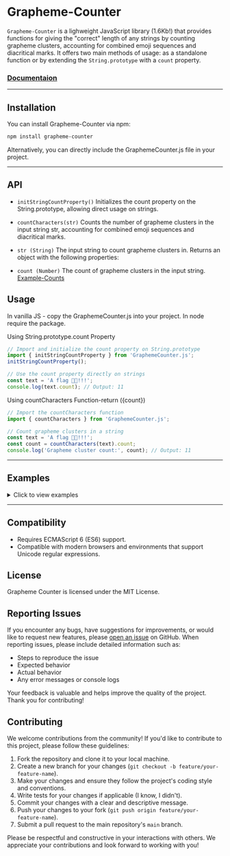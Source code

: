 # Grapheme-Counter

`Grapheme-Counter` is a lighweight JavaScript library (1.6Kb!) that provides functions for giving the "correct" length of any strings by counting grapheme clusters, accounting for combined emoji sequences and diacritical marks. It offers two main methods of usage: as a standalone function or by extending the `String.prototype` with a `count` property.

### [Documentaion](documentation.md)
***
## Installation

You can install Grapheme-Counter via npm:

```bash
npm install grapheme-counter
```
Alternatively, you can directly include the GraphemeCounter.js file in your project.

***
## API

* `initStringCountProperty()`
Initializes the count property on the String.prototype, allowing direct usage on strings.

* `countCharacters(str)`
Counts the number of grapheme clusters in the input string str, accounting for combined emoji sequences and diacritical marks.

* `str (String)`
The input string to count grapheme clusters in.
Returns an object with the following properties:

* `count (Number)`
The count of grapheme clusters in the input string.
[Example-Counts](#examples)


## Usage
In vanilla JS - copy the GraphemeCounter.js into your project.
In node require the package.

Using String.prototype.count Property
```js
// Import and initialize the count property on String.prototype
import { initStringCountProperty } from 'GraphemeCounter.js';
initStringCountProperty();

// Use the count property directly on strings
const text = 'A flag 🏳️‍🌈!!!';
console.log(text.count); // Output: 11
```
Using countCharacters Function-return ({count})
```js
// Import the countCharacters function
import { countCharacters } from 'GraphemeCounter.js';

// Count grapheme clusters in a string
const text = 'A flag 🏳️‍🌈!!!';
const count = countCharacters(text).count;
console.log('Grapheme cluster count:', count); // Output: 11
```




***
## Examples
<details>
  <summary>Click to view examples</summary>

  <pre><code class="language-javascript">
    const examples = {
        Greek: "Γειά σου Κόσμε",// 14
        Korean: "안녕하세요 세상",// 8
        Hebrew: "שלום עולם",// 9
        Arabic: "مرحبا بالعالم",// 13
        Russian: "Привет, мир",// 11
        Japanese: "こんにちは、世界",// 8
        Chinese: "你好，世界",// 5
        RainbowFlag: "🏳️‍🌈",// 1
        Family: "👨‍👩‍👧‍👦👨‍👨‍👧‍👧👩‍👩‍👦‍👦👩‍👧‍👧👨‍👦‍👦",// 5
        Man: "👨‍",// 1
        Text: "tex  t",// 6
        Click: "̰Click",// 5
        Gujarati: "જૂની ગુજરાતી",// 7
        Sinhala: "දන්නවා",//
        Dream: "rêve",// 4
        Math: "∀x ∈ ℝ: ∑(x_i) = ∫(f(x) dx)",// 27
        EgyptianHieroglyphs: "𓇓𓏏𓈖𓂋 𓆣𓍑𓆓𓎛",// 9
        WavingIntlFlag1:"\ud83c\udff4\udb40\udc67\udb40\udc62\udb40\udc65\udb40\udc6e\udb40\udc67\udb40\udc7f",// 1
        WavingIntlFlag2:"🏴",// 1
        BlackFlag: "🏴",// 1
        testSinhala: "ඐ" // 1
    };

    for (const [language, str] of Object.entries(examples)) {
         console.log(str.count);
    }

  </code></pre>
</details>

***
## Compatibility
* Requires ECMAScript 6 (ES6) support.
* Compatible with modern browsers and environments that support Unicode regular expressions.
## License
Grapheme Counter is licensed under the MIT License.


## Reporting Issues

If you encounter any bugs, have suggestions for improvements, or would like to request new features, please [open an issue](link-to-issues) on GitHub. When reporting issues, please include detailed information such as:

- Steps to reproduce the issue
- Expected behavior
- Actual behavior
- Any error messages or console logs

Your feedback is valuable and helps improve the quality of the project. Thank you for contributing!



## Contributing

We welcome contributions from the community! If you'd like to contribute to this project, please follow these guidelines:

1. Fork the repository and clone it to your local machine.
2. Create a new branch for your changes (`git checkout -b feature/your-feature-name`).
3. Make your changes and ensure they follow the project's coding style and conventions.
4. Write tests for your changes if applicable (I know, I didn't).
5. Commit your changes with a clear and descriptive message.
6. Push your changes to your fork (`git push origin feature/your-feature-name`).
7. Submit a pull request to the main repository's `main` branch.

Please be respectful and constructive in your interactions with others. We appreciate your contributions and look forward to working with you!
